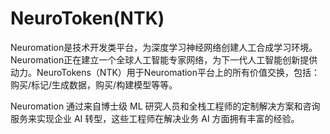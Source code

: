 # 

# NeuroToken(NTK)

Neuromation是技术开发类平台，为深度学习神经网络创建人工合成学习环境。Neuromation正在建立一个全球人工智能专家网络，为下一代人工智能创新提供动力。NeuroTokens（NTK）用于Neuromation平台上的所有价值交换，包括：购买/标记/生成数据，购买/构建模型等等。

Neuromation 通过来自博士级 ML 研究人员和全栈工程师的定制解决方案和咨询服务来实现企业 AI 转型，这些工程师在解决业务 AI 方面拥有丰富的经验。

